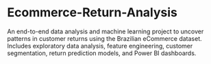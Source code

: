 # Ecommerce-Return-Analysis
An end-to-end data analysis and machine learning project to uncover patterns in customer returns using the Brazilian eCommerce dataset. Includes exploratory data analysis, feature engineering, customer segmentation, return prediction models, and Power BI dashboards.
